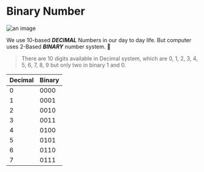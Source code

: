 # Binary Number

![an image](https://img.shields.io/badge/-BINARYNUMBER-blue)

We use 10-based **_DECIMAL_** Numbers in our day to day life. But computer uses 2-Based **_BINARY_** number system. :thought_balloon:

> There are 10 digits available in Decimal system, which are 0, 1, 2, 3, 4, 5, 6, 7, 8, 9 but only two in binary 1 and 0.

| Decimal | Binary |
| ------- | ------ |
| 0       | 0000   |
| 1       | 0001   |
| 2       | 0010   |
| 3       | 0011   |
| 4       | 0100   |
| 5       | 0101   |
| 6       | 0110   |
| 7       | 0111   |
